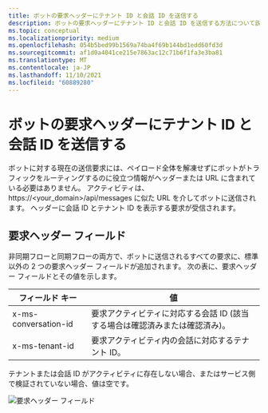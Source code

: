 ```yaml
---
title: ボットの要求ヘッダーにテナント ID と会話 ID を送信する
description: ボットの要求ヘッダーにテナント ID と会話 ID を送信する方法について説明します。
ms.topic: conceptual
ms.localizationpriority: medium
ms.openlocfilehash: 054b5bed99b1569a74ba4f69b144bd1edd60fd3d
ms.sourcegitcommit: af1d0a4041ce215e7863ac12c71b6f1fa3e3ba81
ms.translationtype: MT
ms.contentlocale: ja-JP
ms.lasthandoff: 11/10/2021
ms.locfileid: "60889280"
---
```

# <a name="send-tenant-id-and-conversation-id-to-the-request-headers-of-the-bot"></a>ボットの要求ヘッダーにテナント ID と会話 ID を送信する

ボットに対する現在の送信要求には、ペイロード全体を解凍せずにボットがトラフィックをルーティングするのに役立つ情報がヘッダーまたは URL に含まれている必要はありません。 アクティビティは、https://<your_domain>/api/messages に似た URL を介してボットに送信されます。 ヘッダーに会話 ID とテナント ID を表示する要求が受信されます。

## <a name="request-header-fields"></a>要求ヘッダー フィールド

非同期フローと同期フローの両方で、ボットに送信されるすべての要求に、標準以外の 2 つの要求ヘッダー フィールドが追加されます。 次の表に、要求ヘッダー フィールドとその値を示します。

| フィールド キー | 値 |
|----------------|-----------------|
| x-ms-conversation-id | 要求アクティビティに対応する会話 ID (該当する場合は確認済みまたは確認済み)。 |
| x-ms-tenant-id | 要求アクティビティ内の会話に対応するテナント ID。 |

テナントまたは会話 ID がアクティビティに存在しない場合、またはサービス側で検証されていない場合、値は空です。

![要求ヘッダー フィールド](~/assets/images/bots/requestheaderfields.png)
